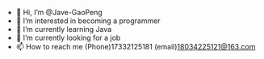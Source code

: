 - 👋 Hi, I’m @Jave-GaoPeng
- 👀 I’m interested in becoming a programmer
- 🌱 I’m currently learning Java
- 💞️ I’m currently looking for a job
- 📫 How to reach me 
                    (Phone)17332125181
                    (email)18034225121@163.com

<!---
Jave-GaoPeng/Jave-GaoPeng is a ✨ special ✨ repository because its `README.md` (this file) appears on your GitHub profile.
You can click the Preview link to take a look at your changes.
--->
